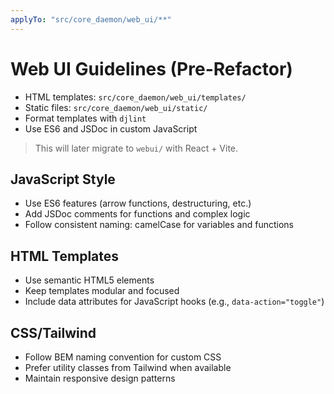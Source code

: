 ```yaml
---
applyTo: "src/core_daemon/web_ui/**"
---
```


# Web UI Guidelines (Pre-Refactor)

- HTML templates: `src/core_daemon/web_ui/templates/`
- Static files: `src/core_daemon/web_ui/static/`
- Format templates with `djlint`
- Use ES6 and JSDoc in custom JavaScript

> This will later migrate to `webui/` with React + Vite.

## JavaScript Style

- Use ES6 features (arrow functions, destructuring, etc.)
- Add JSDoc comments for functions and complex logic
- Follow consistent naming: camelCase for variables and functions

## HTML Templates

- Use semantic HTML5 elements
- Keep templates modular and focused
- Include data attributes for JavaScript hooks (e.g., `data-action="toggle"`)

## CSS/Tailwind

- Follow BEM naming convention for custom CSS
- Prefer utility classes from Tailwind when available
- Maintain responsive design patterns
